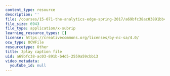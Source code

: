 ```yaml
---
content_type: resource
description: ''
file: /courses/15-071-the-analytics-edge-spring-2017/a69bfc38ac03891bb4d52559a59cbb13_8p_4qP03AM0.srt
file_size: 6943
file_type: application/x-subrip
learning_resource_types: []
license: https://creativecommons.org/licenses/by-nc-sa/4.0/
ocw_type: OCWFile
resourcetype: Other
title: 3play caption file
uid: a69bfc38-ac03-891b-b4d5-2559a59cbb13
video_metadata:
  youtube_id: null
---
```


